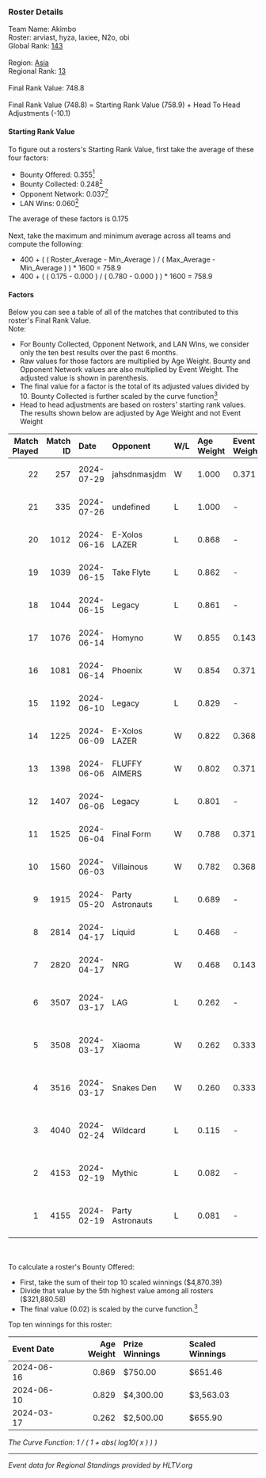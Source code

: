 ### Roster Details<br />
Team Name: Akimbo<br />
Roster: arviast, hyza, laxiee, N2o, obi<br />
Global Rank: [143](../standings_global.md)<br />
<br />
Region: [Asia]( ../standings_asia.md)<br />
Regional Rank: [13]( ../standings_asia.md)<br />
<br />
Final Rank Value:  748.8<br />
<br />
Final Rank Value (748.8) = Starting Rank Value (758.9) + Head To Head Adjustments (-10.1)<br />

#### Starting Rank Value<br />
To figure out a rosters's Starting Rank Value, first take the average of these four factors:<br />
- Bounty Offered: 0.355[<sup>1</sup>](#table2)
- Bounty Collected: 0.248[<sup>2</sup>](#table1)
- Opponent Network: 0.037[<sup>2</sup>](#table1)
- LAN Wins: 0.060[<sup>2</sup>](#table1)

The average of these factors is 0.175<br />
<br />
Next, take the maximum and minimum average across all teams and compute the following:<br />
- 400 + ( ( Roster_Average - Min_Average ) / ( Max_Average - Min_Average ) ) * 1600 = 758.9
- 400 + ( ( 0.175 - 0.000 ) / ( 0.780 - 0.000 ) ) * 1600 = 758.9


#### Factors<br />
Below you can see a table of all of the matches that contributed to this roster's Final Rank Value.<br />
Note:<br />

- For Bounty Collected, Opponent Network, and LAN Wins, we consider only the ten best results over the past 6 months.
- Raw values for those factors are multiplied by Age Weight. Bounty and Opponent Network values are also multiplied by Event Weight. The adjusted value is shown in parenthesis.
- The final value for a factor is the total of its adjusted values divided by 10. Bounty Collected is further scaled by the curve function[<sup>3</sup>](#curveFunction)
- Head to head adjustments are based on rosters' starting rank values. The results shown below are adjusted by Age Weight and not Event Weight
<span id="table1"></span><br />


| Match Played | Match ID | Date       | Opponent         | W/L | Age Weight | Event Weight | Bounty Collected | Opponent Network | LAN Wins  | H2H Adj. | Roster                                 |
| -: | -: | :- | :- | :- | :- | :- | :- | :- | :- | -: | :- |
|           22 |      257 | 2024-07-29 | jahsdnmasjdm     | W   | 1.000      | 0.371        | 0.000 (0.000)    | 0.000 (0.000)    | 0 (0.000) |     3.74 | arviast, hyza, laxiee, N2o, obi        |
|           21 |      335 | 2024-07-26 | undefined        | L   | 1.000      | -            | -                | -                | -         |   -23.95 | hyza, kmrn, laxiee, N2o, obi           |
|           20 |     1012 | 2024-06-16 | E-Xolos LAZER    | L   | 0.868      | -            | -                | -                | -         |   -12.77 | calamity, kralz , laxiee, N2o, obi     |
|           19 |     1039 | 2024-06-15 | Take Flyte       | L   | 0.862      | -            | -                | -                | -         |   -17.56 | calamity, kralz , laxiee, N2o, obi     |
|           18 |     1044 | 2024-06-15 | Legacy           | L   | 0.861      | -            | -                | -                | -         |    -5.86 | calamity, kralz , laxiee, N2o, obi     |
|           17 |     1076 | 2024-06-14 | Homyno           | W   | 0.855      | 0.143        | 0.007 (0.001)    | 0.156 (0.019)    | 0 (0.000) |     8.98 | calamity, kralz , laxiee, N2o, obi     |
|           16 |     1081 | 2024-06-14 | Phoenix          | W   | 0.854      | 0.371        | 0.004 (0.001)    | 0.278 (0.088)    | 0 (0.000) |    11.45 | calamity, kralz , laxiee, N2o, obi     |
|           15 |     1192 | 2024-06-10 | Legacy           | L   | 0.829      | -            | -                | -                | -         |    -5.50 | calamity, kralz , laxiee, N2o, obi     |
|           14 |     1225 | 2024-06-09 | E-Xolos LAZER    | W   | 0.822      | 0.368        | 0.011 (0.003)    | 0.384 (0.116)    | 0 (0.000) |    12.55 | calamity, kralz , laxiee, N2o, obi     |
|           13 |     1398 | 2024-06-06 | FLUFFY AIMERS    | W   | 0.802      | 0.371        | 0.003 (0.001)    | 0.310 (0.092)    | 0 (0.000) |    10.28 | calamity, kralz , laxiee, N2o, obi     |
|           12 |     1407 | 2024-06-06 | Legacy           | L   | 0.801      | -            | -                | -                | -         |    -5.26 | calamity, kralz , laxiee, N2o, obi     |
|           11 |     1525 | 2024-06-04 | Final Form       | W   | 0.788      | 0.371        | 0.003 (0.001)    | 0.065 (0.019)    | 0 (0.000) |     8.40 | calamity, kralz , laxiee, N2o, obi     |
|           10 |     1560 | 2024-06-03 | Villainous       | W   | 0.782      | 0.368        | 0.003 (0.001)    | 0.000 (0.000)    | 0 (0.000) |     5.58 | calamity, kralz , laxiee, N2o, obi     |
|            9 |     1915 | 2024-05-20 | Party Astronauts | L   | 0.689      | -            | -                | -                | -         |    -6.12 | calamity, kralz , laxiee, N2o, obi     |
|            8 |     2814 | 2024-04-17 | Liquid           | L   | 0.468      | -            | -                | -                | -         |    -0.14 | calamity, kralz , laxiee, N2o, obi     |
|            7 |     2820 | 2024-04-17 | NRG              | W   | 0.468      | 0.143        | 0.020 (0.001)    | 0.514 (0.034)    | 0 (0.000) |     9.56 | calamity, kralz , laxiee, N2o, obi     |
|            6 |     3507 | 2024-03-17 | LAG              | L   | 0.262      | -            | -                | -                | -         |    -3.23 | arviast, C4LLM3SU3, calamity, N2o, obi |
|            5 |     3508 | 2024-03-17 | Xiaoma           | W   | 0.262      | 0.333        | 0.001 (0.000)    | 0.010 (0.001)    | 1 (0.262) |     1.91 | arviast, C4LLM3SU3, calamity, N2o, obi |
|            4 |     3516 | 2024-03-17 | Snakes Den       | W   | 0.260      | 0.333        | 0.000 (0.000)    | 0.000 (0.000)    | 1 (0.260) |     0.98 | arviast, C4LLM3SU3, calamity, N2o, obi |
|            3 |     4040 | 2024-02-24 | Wildcard         | L   | 0.115      | -            | -                | -                | -         |    -1.24 | C4LLM3SU3, calamity, laxiee, N2o, obi  |
|            2 |     4153 | 2024-02-19 | Mythic           | L   | 0.082      | -            | -                | -                | -         |    -1.17 | C4LLM3SU3, calamity, laxiee, N2o, obi  |
|            1 |     4155 | 2024-02-19 | Party Astronauts | L   | 0.081      | -            | -                | -                | -         |    -0.72 | C4LLM3SU3, calamity, laxiee, N2o, obi  |

<br />
<span id="table2"></span><br />
To calculate a roster's Bounty Offered:<br />

- First, take the sum of their top 10 scaled winnings ($4,870.39)
- Divide that value by the 5th highest value among all rosters ($321,880.58)
- The final value (0.02) is scaled by the curve function.[<sup>3</sup>](#curveFunction)

Top ten winnings for this roster:<br />

| Event Date | Age Weight | Prize Winnings | Scaled Winnings |
| :- | -: | :- | :- |
| 2024-06-16 |      0.869 | $750.00        | $651.46         |
| 2024-06-10 |      0.829 | $4,300.00      | $3,563.03       |
| 2024-03-17 |      0.262 | $2,500.00      | $655.90         |


<span id="curveFunction"></span>_The Curve Function: 1 / ( 1 + abs( log10( x ) ) )_<br />

---
_Event data for Regional Standings provided by HLTV.org_<br />
